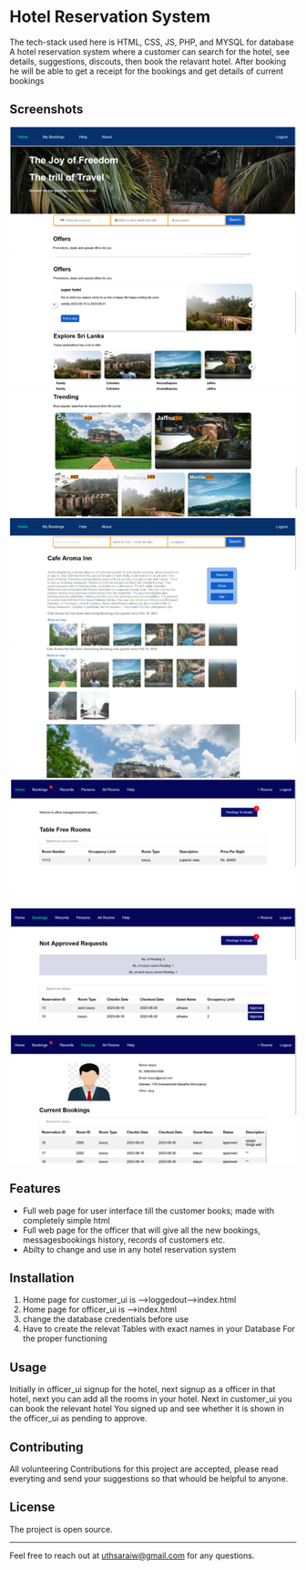 # Hotel Reservation System

The tech-stack used here is HTML, CSS, JS, PHP, and MYSQL for database
A hotel reservation system where a customer can search for the hotel, see details, suggestions, discouts, then book the relavant hotel.
After booking he will be able to get a receipt for the bookings and get details of current bookings

## Screenshots

![Screenshot 1](screenshots/Screenshot1.png)
![Screenshot 1](screenshots/Screenshot2.png)
![Screenshot 1](screenshots/Screenshot3.png)
![Screenshot 1](screenshots/Screenshot4.png)
![Screenshot 1](screenshots/Screenshot5.png)
![Screenshot 1](screenshots/Screenshot6.png)
![Screenshot 1](screenshots/Screenshot7.png)
![Screenshot 1](screenshots/Screenshot8.png)

## Features

- Full web page for user interface till the customer books; made with completely simple html
- Full web page for the officer that will give all the new bookings, messagesbookings history, records of customers etc.
- Abilty to change and use in any hotel reservation system

## Installation

1. Home page for customer_ui is -->loggedout-->index.html
2. Home page for officer_ui is -->index.html
3. change the database credentials before use
4. Have to create the relevat Tables with exact names in your Database For the proper functioning

## Usage

Initially in officer_ui signup for the hotel, next signup as a officer in that hotel, next you can add all the rooms in your hotel.
Next in customer_ui you can book the relevant hotel You signed up and see whether it is shown in the officer_ui as pending to approve.

## Contributing

All volunteering Contributions for this project are accepted, please read everyting and send your suggestions so that whould be helpful to anyone.

## License

The project is open source.

---
Feel free to reach out at [uthsaraiw@gmail.com](mailto:uthsaraiw@gmail.com) for any questions.

